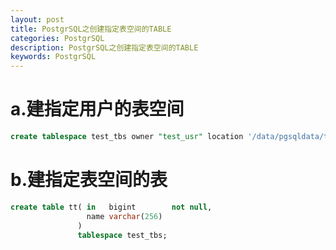 ```yaml
---
layout: post
title: PostgrSQL之创建指定表空间的TABLE
categories: PostgrSQL
description: PostgrSQL之创建指定表空间的TABLE
keywords: PostgrSQL
---
```


# a.建指定用户的表空间
```sql
create tablespace test_tbs owner "test_usr" location '/data/pgsqldata/test_tbs';
```

# b.建指定表空间的表
```sql
create table tt( in   bigint        not null,
	             name varchar(256)
               ) 
               tablespace test_tbs;
```
 
